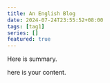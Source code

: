 ```yaml
---
title: An English Blog
date: 2024-07-24T23:55:52+08:00
tags: [tag1]
series: []
featured: true
---
```

Here is summary.

<!--more-->

here is your content.
